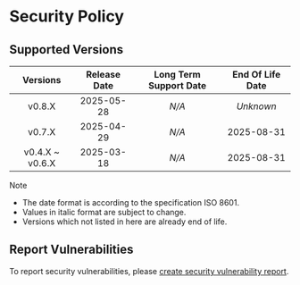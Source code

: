 # Security Policy

## Supported Versions

| **Versions** | **Release Date** | **Long Term Support Date** | **End Of Life Date** |
|:-:|:-:|:-:|:-:|
| v0.8.X | 2025-05-28 | *N/A* | *Unknown* |
| v0.7.X | 2025-04-29 | *N/A* | 2025-08-31 |
| v0.4.X \~ v0.6.X | 2025-03-18 | *N/A* | 2025-08-31 |

> [!NOTE]
> - The date format is according to the specification ISO 8601.
> - Values in italic format are subject to change.
> - Versions which not listed in here are already end of life.

## Report Vulnerabilities

To report security vulnerabilities, please [create security vulnerability report](https://github.com/hugoalh/hugoalh/blob/main/guides/universal-contributing.md#create-security-vulnerability-report).
